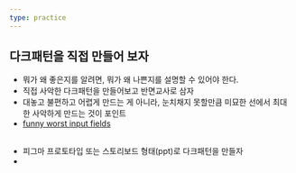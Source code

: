```yaml
---
type: practice
---
```

## 다크패턴을 직접 만들어 보자

- 뭐가 왜 좋은지를 알려면, 뭐가 왜 나쁜지를 설명할 수 있어야 한다.
- 직접 사악한 다크패턴을 만들어보고 반면교사로 삼자
- 대놓고 불편하고 어렵게 만드는 게 아니라, 눈치채지 못할만큼 미묘한 선에서 최대한 사악하게 만드는 것이 포인트
- [funny worst input fields](https://www.boredpanda.com/funny-worst-input-fields/)

## 

- 피그마 프로토타입 또는 스토리보드 형태(ppt)로 다크패턴을 만들자
- 